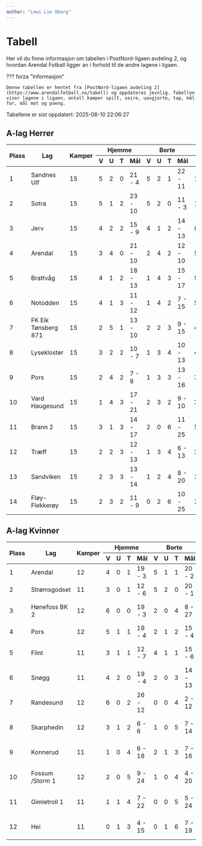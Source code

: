 ```yaml
---
author: "Lewi Lie Uberg"
---
```


# Tabell

Her vil du finne informasjon om tabellen i PostNord-ligaen avdeling 2, og hvordan Arendal Fotball ligger an i forhold til de andre lagene i ligaen.

??? forza "Informasjon"

    Denne tabellen er hentet fra [PostNord-ligaen avdeling 2](https://www.arendalfotball.no/tabell) og oppdateres jevnlig. Tabellen viser lagene i ligaen, antall kamper spilt, seire, uavgjorte, tap, mål for, mål mot og poeng.

Tabellene er sist oppdatert: 2025-08-10 22:06:27

## A-lag Herrer

<table>
  <thead>
    <tr class="row-highlight">
      <th rowspan="2">Plass</th>
      <th rowspan="2">Lag</th>
      <th rowspan="2">Kamper</th>
      <th colspan="4">Hjemme</th>
      <th colspan="4">Borte</th>
      <th colspan="5">Total</th>
      <th rowspan="2">Poeng</th>
    </tr>
    <tr class="row-highlight">
      <th>V</th>
      <th>U</th>
      <th>T</th>
      <th>Mål</th>
      <th>V</th>
      <th>U</th>
      <th>T</th>
      <th>Mål</th>
      <th>V</th>
      <th>U</th>
      <th>T</th>
      <th>Mål</th>
      <th>Diff</th>
    </tr>
  </thead>
  <tbody>
    <tr>
      <td>1</td>
      <td>Sandnes Ulf</td>
      <td>15</td>
      <td>5</td>
      <td>2</td>
      <td>0</td>
      <td>21 - 4</td>
      <td>5</td>
      <td>2</td>
      <td>1</td>
      <td>22 - 11</td>
      <td>10</td>
      <td>4</td>
      <td>1</td>
      <td>43 - 15</td>
      <td>28</td>
      <td>34</td>
    </tr>
    <tr>
      <td>2</td>
      <td>Sotra</td>
      <td>15</td>
      <td>5</td>
      <td>1</td>
      <td>2</td>
      <td>23 - 10</td>
      <td>5</td>
      <td>2</td>
      <td>0</td>
      <td>11 - 3</td>
      <td>10</td>
      <td>3</td>
      <td>2</td>
      <td>34 - 13</td>
      <td>21</td>
      <td>33</td>
    </tr>
    <tr>
      <td>3</td>
      <td>Jerv</td>
      <td>15</td>
      <td>4</td>
      <td>2</td>
      <td>2</td>
      <td>15 - 9</td>
      <td>4</td>
      <td>1</td>
      <td>2</td>
      <td>14 - 13</td>
      <td>8</td>
      <td>3</td>
      <td>4</td>
      <td>29 - 22</td>
      <td>7</td>
      <td>27</td>
    </tr>
    <tr class="row-highlight">
      <td>4</td>
      <td>Arendal</td>
      <td>15</td>
      <td>3</td>
      <td>4</td>
      <td>0</td>
      <td>21 - 10</td>
      <td>2</td>
      <td>4</td>
      <td>2</td>
      <td>12 - 10</td>
      <td>5</td>
      <td>8</td>
      <td>2</td>
      <td>33 - 20</td>
      <td>13</td>
      <td>23</td>
    </tr>
    <tr>
      <td>5</td>
      <td>Brattvåg</td>
      <td>15</td>
      <td>4</td>
      <td>1</td>
      <td>2</td>
      <td>18 - 13</td>
      <td>1</td>
      <td>4</td>
      <td>3</td>
      <td>15 - 17</td>
      <td>5</td>
      <td>5</td>
      <td>5</td>
      <td>33 - 30</td>
      <td>3</td>
      <td>20</td>
    </tr>
    <tr>
      <td>6</td>
      <td>Notodden</td>
      <td>15</td>
      <td>4</td>
      <td>1</td>
      <td>3</td>
      <td>11 - 12</td>
      <td>1</td>
      <td>4</td>
      <td>2</td>
      <td>7 - 15</td>
      <td>5</td>
      <td>5</td>
      <td>5</td>
      <td>18 - 27</td>
      <td>-9</td>
      <td>20</td>
    </tr>
    <tr>
      <td>7</td>
      <td>FK Eik Tønsberg 871</td>
      <td>15</td>
      <td>2</td>
      <td>5</td>
      <td>1</td>
      <td>13 - 10</td>
      <td>2</td>
      <td>2</td>
      <td>3</td>
      <td>9 - 15</td>
      <td>4</td>
      <td>7</td>
      <td>4</td>
      <td>22 - 25</td>
      <td>-3</td>
      <td>19</td>
    </tr>
    <tr>
      <td>8</td>
      <td>Lysekloster</td>
      <td>15</td>
      <td>3</td>
      <td>2</td>
      <td>2</td>
      <td>10 - 7</td>
      <td>1</td>
      <td>3</td>
      <td>4</td>
      <td>10 - 13</td>
      <td>4</td>
      <td>5</td>
      <td>6</td>
      <td>20 - 20</td>
      <td>0</td>
      <td>17</td>
    </tr>
    <tr>
      <td>9</td>
      <td>Pors</td>
      <td>15</td>
      <td>2</td>
      <td>4</td>
      <td>2</td>
      <td>7 - 8</td>
      <td>1</td>
      <td>3</td>
      <td>3</td>
      <td>13 - 16</td>
      <td>3</td>
      <td>7</td>
      <td>5</td>
      <td>20 - 24</td>
      <td>-4</td>
      <td>16</td>
    </tr>
    <tr>
      <td>10</td>
      <td>Vard Haugesund</td>
      <td>15</td>
      <td>1</td>
      <td>4</td>
      <td>3</td>
      <td>17 - 21</td>
      <td>2</td>
      <td>3</td>
      <td>2</td>
      <td>9 - 10</td>
      <td>3</td>
      <td>7</td>
      <td>5</td>
      <td>26 - 31</td>
      <td>-5</td>
      <td>16</td>
    </tr>
    <tr>
      <td>11</td>
      <td>Brann  2</td>
      <td>15</td>
      <td>3</td>
      <td>1</td>
      <td>3</td>
      <td>14 - 17</td>
      <td>2</td>
      <td>0</td>
      <td>6</td>
      <td>11 - 25</td>
      <td>5</td>
      <td>1</td>
      <td>9</td>
      <td>25 - 42</td>
      <td>-17</td>
      <td>16</td>
    </tr>
    <tr>
      <td>12</td>
      <td>Træff</td>
      <td>15</td>
      <td>2</td>
      <td>2</td>
      <td>3</td>
      <td>12 - 13</td>
      <td>1</td>
      <td>3</td>
      <td>4</td>
      <td>6 - 13</td>
      <td>3</td>
      <td>5</td>
      <td>7</td>
      <td>18 - 26</td>
      <td>-8</td>
      <td>14</td>
    </tr>
    <tr>
      <td>13</td>
      <td>Sandviken</td>
      <td>15</td>
      <td>2</td>
      <td>3</td>
      <td>3</td>
      <td>13 - 14</td>
      <td>1</td>
      <td>2</td>
      <td>4</td>
      <td>8 - 20</td>
      <td>3</td>
      <td>5</td>
      <td>7</td>
      <td>21 - 34</td>
      <td>-13</td>
      <td>14</td>
    </tr>
    <tr>
      <td>14</td>
      <td>Fløy-Flekkerøy</td>
      <td>15</td>
      <td>2</td>
      <td>3</td>
      <td>2</td>
      <td>11 - 9</td>
      <td>0</td>
      <td>2</td>
      <td>6</td>
      <td>10 - 25</td>
      <td>2</td>
      <td>5</td>
      <td>8</td>
      <td>21 - 34</td>
      <td>-13</td>
      <td>11</td>
    </tr>
  </tbody>
</table>

## A-lag Kvinner

<table>
  <thead>
    <tr class="row-highlight">
      <th rowspan="2">Plass</th>
      <th rowspan="2">Lag</th>
      <th rowspan="2">Kamper</th>
      <th colspan="4">Hjemme</th>
      <th colspan="4">Borte</th>
      <th colspan="5">Total</th>
      <th rowspan="2">Poeng</th>
    </tr>
    <tr class="row-highlight">
      <th>V</th>
      <th>U</th>
      <th>T</th>
      <th>Mål</th>
      <th>V</th>
      <th>U</th>
      <th>T</th>
      <th>Mål</th>
      <th>V</th>
      <th>U</th>
      <th>T</th>
      <th>Mål</th>
      <th>Diff</th>
    </tr>
  </thead>
  <tbody>
    <tr class="row-highlight">
      <td>1</td>
      <td>Arendal</td>
      <td>12</td>
      <td>4</td>
      <td>0</td>
      <td>1</td>
      <td>19 - 3</td>
      <td>5</td>
      <td>1</td>
      <td>1</td>
      <td>20 - 2</td>
      <td>9</td>
      <td>1</td>
      <td>2</td>
      <td>39 - 5</td>
      <td>34</td>
      <td>28</td>
    </tr>
    <tr>
      <td>2</td>
      <td>Strømsgodset</td>
      <td>11</td>
      <td>3</td>
      <td>0</td>
      <td>1</td>
      <td>12 - 6</td>
      <td>5</td>
      <td>2</td>
      <td>0</td>
      <td>20 - 1</td>
      <td>8</td>
      <td>2</td>
      <td>1</td>
      <td>32 - 7</td>
      <td>25</td>
      <td>26</td>
    </tr>
    <tr>
      <td>3</td>
      <td>Hønefoss BK 2</td>
      <td>12</td>
      <td>6</td>
      <td>0</td>
      <td>0</td>
      <td>19 - 3</td>
      <td>2</td>
      <td>0</td>
      <td>4</td>
      <td>8 - 27</td>
      <td>8</td>
      <td>0</td>
      <td>4</td>
      <td>27 - 30</td>
      <td>-3</td>
      <td>24</td>
    </tr>
    <tr>
      <td>4</td>
      <td>Pors</td>
      <td>12</td>
      <td>5</td>
      <td>1</td>
      <td>1</td>
      <td>19 - 4</td>
      <td>2</td>
      <td>1</td>
      <td>2</td>
      <td>15 - 4</td>
      <td>7</td>
      <td>2</td>
      <td>3</td>
      <td>34 - 8</td>
      <td>26</td>
      <td>23</td>
    </tr>
    <tr>
      <td>5</td>
      <td>Flint</td>
      <td>11</td>
      <td>3</td>
      <td>1</td>
      <td>1</td>
      <td>12 - 7</td>
      <td>4</td>
      <td>1</td>
      <td>1</td>
      <td>15 - 6</td>
      <td>7</td>
      <td>2</td>
      <td>2</td>
      <td>27 - 13</td>
      <td>14</td>
      <td>23</td>
    </tr>
    <tr>
      <td>6</td>
      <td>Snøgg</td>
      <td>11</td>
      <td>4</td>
      <td>2</td>
      <td>0</td>
      <td>19 - 4</td>
      <td>2</td>
      <td>0</td>
      <td>3</td>
      <td>14 - 13</td>
      <td>6</td>
      <td>2</td>
      <td>3</td>
      <td>33 - 17</td>
      <td>16</td>
      <td>20</td>
    </tr>
    <tr>
      <td>7</td>
      <td>Randesund</td>
      <td>12</td>
      <td>6</td>
      <td>0</td>
      <td>2</td>
      <td>26 - 12</td>
      <td>0</td>
      <td>0</td>
      <td>4</td>
      <td>2 - 12</td>
      <td>6</td>
      <td>0</td>
      <td>6</td>
      <td>28 - 24</td>
      <td>4</td>
      <td>18</td>
    </tr>
    <tr>
      <td>8</td>
      <td>Skarphedin</td>
      <td>12</td>
      <td>3</td>
      <td>1</td>
      <td>2</td>
      <td>6 - 6</td>
      <td>1</td>
      <td>0</td>
      <td>5</td>
      <td>7 - 14</td>
      <td>4</td>
      <td>1</td>
      <td>7</td>
      <td>13 - 20</td>
      <td>-7</td>
      <td>13</td>
    </tr>
    <tr>
      <td>9</td>
      <td>Konnerud</td>
      <td>11</td>
      <td>1</td>
      <td>0</td>
      <td>4</td>
      <td>6 - 18</td>
      <td>2</td>
      <td>1</td>
      <td>3</td>
      <td>7 - 16</td>
      <td>3</td>
      <td>1</td>
      <td>7</td>
      <td>13 - 34</td>
      <td>-21</td>
      <td>10</td>
    </tr>
    <tr>
      <td>10</td>
      <td>Fossum /Storm 1</td>
      <td>12</td>
      <td>2</td>
      <td>0</td>
      <td>5</td>
      <td>9 - 24</td>
      <td>1</td>
      <td>0</td>
      <td>4</td>
      <td>4 - 20</td>
      <td>3</td>
      <td>0</td>
      <td>9</td>
      <td>13 - 44</td>
      <td>-31</td>
      <td>9</td>
    </tr>
    <tr>
      <td>11</td>
      <td>Gimletroll 1</td>
      <td>11</td>
      <td>1</td>
      <td>1</td>
      <td>4</td>
      <td>7 - 22</td>
      <td>0</td>
      <td>0</td>
      <td>5</td>
      <td>5 - 24</td>
      <td>1</td>
      <td>1</td>
      <td>9</td>
      <td>12 - 46</td>
      <td>-34</td>
      <td>4</td>
    </tr>
    <tr>
      <td>12</td>
      <td>Hei</td>
      <td>11</td>
      <td>0</td>
      <td>1</td>
      <td>3</td>
      <td>4 - 15</td>
      <td>0</td>
      <td>1</td>
      <td>6</td>
      <td>7 - 19</td>
      <td>0</td>
      <td>2</td>
      <td>9</td>
      <td>11 - 34</td>
      <td>-23</td>
      <td>2</td>
    </tr>
  </tbody>
</table>
